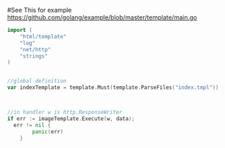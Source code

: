 #See This for example
https://github.com/golang/example/blob/master/template/main.go

```go
import (
	"html/template"
	"log"
	"net/http"
	"strings"
)


//global definition
var indexTemplate = template.Must(template.ParseFiles("index.tmpl"))



//in handler w is http.ResponseWriter
if err := imageTemplate.Execute(w, data); 
  err != nil {
		panic(err)
	}

```
